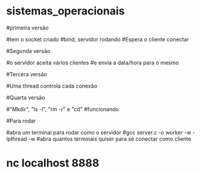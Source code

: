 # sistemas_operacionais

#primeira versão

#tem o socket criado
#bind, servidor rodando
#Espera o cliente conectar



#Segunda versão

#o servidor aceita vários clientes 
#e envia a data/hora para o mesmo



#Tercera versão

#Uma thread controla cada conexão

#Quarta versão

#"Mkdir", "ls -l", "rm -r" e "cd"
#funcionando












#Para rodar

#abra um terminal para rodar como o servidor
#gcc server.c -o worker -w -lpthread -w
#abra quantos terminais quiser para se conectar como cliente
# nc localhost 8888